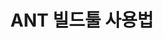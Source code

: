 ---
layout: post
title: ANT 빌드툴 사용법
subtitle: 
gh-repo: 
gh-badge: [star, fork, follow]
tags: ANT
categories : [Other]
---